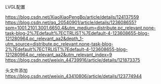 

LVGL配置

https://blog.csdn.net/XiaoXiaoPengBo/article/details/124137559  
https://blog.csdn.net/qq_20540901/article/details/123608655?spm=1001.2101.3001.6650.4&utm_medium=distribute.pc_relevant.none-task-blog-2%7Edefault%7ECTRLIST%7Edefault-4-123608655-blog-121280964.pc_relevant_aa2&depth_1-utm_source=distribute.pc_relevant.none-task-blog-2%7Edefault%7ECTRLIST%7Edefault-4-123608655-blog-121280964.pc_relevant_aa2&utm_relevant_index=9
https://blog.csdn.net/weixin_44739916/article/details/121873375

头文件添加
https://blog.csdn.net/weixin_43410806/article/details/123774944
